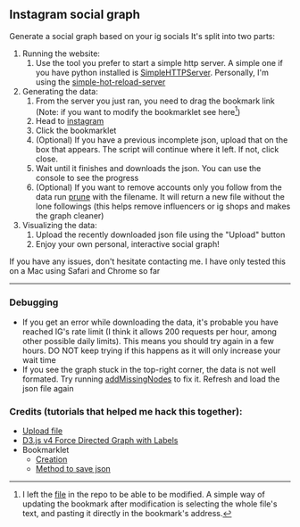 ## Instagram social graph

Generate a social graph based on your ig socials
It's split into two parts:

1. Running the website:
   1. Use the tool you prefer to start a simple http server. A simple one if you have python installed is [SimpleHTTPServer](https://www.redhat.com/sysadmin/simple-http-server). Personally, I'm using the [simple-hot-reload-server](https://www.npmjs.com/package/simple-hot-reload-server/v/1.1.4)
2. Generating the data:
   1. From the server you just ran, you need to drag the bookmark link (Note: if you want to modify the bookmarklet see here[^1])
   2. Head to [instagram](https://www.instagram.com)
   3. Click the bookmarklet
   4. (Optional) If you have a previous incomplete json, upload that on the box that appears. The script will continue where it left. If not, click close.
   5. Wait until it finishes and downloads the json. You can use the console to see the progress
   6. (Optional) If you want to remove accounts only you follow from the data run [prune](./pruneSocialGraph.js) with the filename. It will return a new file without the lone followings (this helps remove influencers or ig shops and makes the graph cleaner)
3. Visualizing the data:
   1. Upload the recently downloaded json file using the "Upload" button
   2. Enjoy your own personal, interactive social graph!

If you have any issues, don't hesitate contacting me. I have only tested this on a Mac using Safari and Chrome so far

---

### Debugging

- If you get an error while downloading the data, it's probable you have reached IG's rate limit (I think it allows 200 requests per hour, among other possible daily limits). This means you should try again in a few hours. DO NOT keep trying if this happens as it will only increase your wait time
- If you see the graph stuck in the top-right corner, the data is not well formated. Try running [addMissingNodes](./addMissingNodes.js) to fix it. Refresh and load the json file again

### Credits (tutorials that helped me hack this together):

- [Upload file](https://gomakethings.com/how-to-upload-and-process-a-json-file-with-vanilla-js/)
- [D3.js v4 Force Directed Graph with Labels](https://gist.github.com/heybignick/3faf257bbbbc7743bb72310d03b86ee8)
- Bookmarklet
  - [Creation](https://www.freecodecamp.org/news/what-are-bookmarklets/)
  - [Method to save json](https://stackoverflow.com/a/60377870)

[^1]: I left the [file](./bookmarklet-download-ig-data.js) in the repo to be able to be modified. A simple way of updating the bookmark after modification is selecting the whole file's text, and pasting it directly in the bookmark's address.
